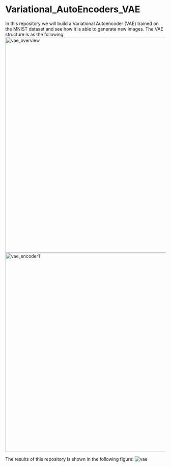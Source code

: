 # Variational_AutoEncoders_VAE
In this repository we will build a Variational Autoencoder (VAE) trained on the MNIST dataset and see how it is able to generate new images.
The VAE structure is as the following:
<img width="677" alt="vae_overview" src="https://user-images.githubusercontent.com/64538407/111862935-13aefc00-8961-11eb-8cf2-6fd094155a4a.png">
<img width="625" alt="vae_encoder1" src="https://user-images.githubusercontent.com/64538407/111862943-20335480-8961-11eb-9e60-8631b7615d1e.png">

The results of this repository is shown in the following figure:
![vae](https://user-images.githubusercontent.com/64538407/111862957-380ad880-8961-11eb-8789-b99d72833042.png)
